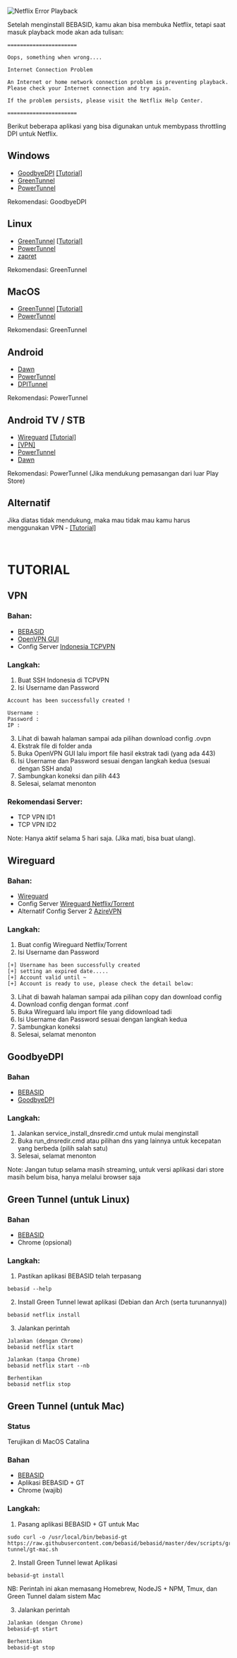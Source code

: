 ![Netflix Error Playback](https://preview.redd.it/2b36et324w611.png?width=2722&format=png&auto=webp&s=f51780f3264251c65dba03cf13267e02cedf298c)

Setelah menginstall BEBASID, kamu akan bisa membuka Netflix, tetapi saat masuk playback mode akan ada tulisan:

    ======================

    Oops, something when wrong....

    Internet Connection Problem

    An Internet or home network connection problem is preventing playback. Please check your Internet connection and try again.

    If the problem persists, please visit the Netflix Help Center.

    ======================

Berikut beberapa aplikasi yang bisa digunakan untuk membypass throttling DPI untuk Netflix.
    
## Windows

- [GoodbyeDPI](https://github.com/bebasid/bebasid/releases/download/0.0.1/bebasid-gdpi.zip) [[Tutorial]](https://github.com/bebasid/bebasid/blob/master/dev/readme/NETFLIX.md#goodbyedpi)
- [GreenTunnel](https://github.com/SadeghHayeri/GreenTunnel)
- [PowerTunnel](https://github.com/krlvm/PowerTunnel/releases)

Rekomendasi: GoodbyeDPI

## Linux

- [GreenTunnel](https://github.com/bebasid/bebasid/releases/download/0.0.1/bebasid-gt.zip) [[Tutorial]](https://github.com/bebasid/bebasid/blob/master/dev/readme/NETFLIX.md#green-tunnel-untuk-linux)
- [PowerTunnel](https://github.com/krlvm/PowerTunnel/releases)
- [zapret](https://github.com/bol-van/zapret)

Rekomendasi: GreenTunnel

## MacOS

- [GreenTunnel](https://github.com/SadeghHayeri/GreenTunnel) [[Tutorial]](https://github.com/bebasid/bebasid/blob/master/dev/readme/NETFLIX.md#green-tunnel-untuk-mac)
- [PowerTunnel](https://github.com/krlvm/PowerTunnel/releases)

Rekomendasi: GreenTunnel

## Android

- [Dawn](https://play.google.com/store/apps/details?id=com.wktkf.dawn)
- [PowerTunnel](https://github.com/krlvm/PowerTunnel-Android/releases)
- [DPITunnel](https://github.com/zhenyolka/DPITunnel/releases)

Rekomendasi: PowerTunnel

## Android TV / STB

- [Wireguard](https://play.google.com/store/apps/details?id=com.wktkf.dawn) [[Tutorial]](https://github.com/bebasid/bebasid/blob/master/dev/readme/NETFLIX.md#wireguard)
- [[VPN]](https://github.com/bebasid/bebasid/blob/master/dev/readme/NETFLIX.md#vpn)
- [PowerTunnel](https://github.com/krlvm/PowerTunnel-Android/releases)
- [Dawn](https://play.google.com/store/apps/details?id=com.wktkf.dawn)

Rekomendasi: PowerTunnel (Jika mendukung pemasangan dari luar Play Store)

## Alternatif
Jika diatas tidak mendukung, maka mau tidak mau kamu harus menggunakan VPN - [[Tutorial]](https://github.com/bebasid/bebasid/blob/master/dev/readme/NETFLIX.md#vpn)

&nbsp;

# TUTORIAL

## VPN

### Bahan:
- [BEBASID](https://bebasid.github.io/)
- [OpenVPN GUI](https://openvpn.net/community-downloads)
- Config Server [Indonesia TCPVPN](https://www.tcpvpn.com/vpn-server-indonesia)

### Langkah:
1. Buat SSH Indonesia di TCPVPN
2. Isi Username dan Password

```
Account has been successfully created !

Username :
Password :
IP :
```

3. Lihat di bawah halaman sampai ada pilihan download config .ovpn
4. Ekstrak file di folder anda
5. Buka OpenVPN GUI lalu import file hasil ekstrak tadi (yang ada 443)
6. Isi Username dan Password sesuai dengan langkah kedua (sesuai dengan SSH anda)
7. Sambungkan koneksi dan pilih 443
8. Selesai, selamat menonton

### Rekomendasi Server:
- TCP VPN ID1
- TCP VPN ID2

Note: Hanya aktif selama 5 hari saja. (Jika mati, bisa buat ulang).

## Wireguard

### Bahan:
- [Wireguard](https://www.wireguard.com/install/)
- Config Server [Wireguard Netflix/Torrent](https://www.fastssh.com/page/wireguard-servers/)
- Alternatif Config Server 2 [AzireVPN](https://www.azirevpn.com/cfg/wireguard)

### Langkah:
1. Buat config Wireguard Netflix/Torrent
2. Isi Username dan Password

```
[+] Username has been successfully created
[+] setting an expired date.....
[+] Account valid until ~
[+] Account is ready to use, please check the detail below:
```

3. Lihat di bawah halaman sampai ada pilihan copy dan download config
4. Download config dengan format .conf
5. Buka Wireguard lalu import file yang didownload tadi
6. Isi Username dan Password sesuai dengan langkah kedua
7. Sambungkan koneksi
8. Selesai, selamat menonton

## GoodbyeDPI

### Bahan
- [BEBASID](https://bebasid.github.io/)
- [GoodbyeDPI](https://github.com/bebasid/bebasid/releases/download/0.0.1/bebasid-gdpi.zip)

### Langkah:
1. Jalankan service_install_dnsredir.cmd untuk mulai menginstall
2. Buka run_dnsredir.cmd atau pilihan dns yang lainnya untuk kecepatan yang berbeda (pilih salah satu)
3. Selesai, selamat menonton

Note: Jangan tutup selama masih streaming, untuk versi aplikasi dari store masih belum bisa, hanya melalui browser saja

## Green Tunnel (untuk Linux)

### Bahan
- [BEBASID](https://bebasid.github.io/)
- Chrome (opsional)

### Langkah:
1. Pastikan aplikasi BEBASID telah terpasang
```
bebasid --help
```

2. Install Green Tunnel lewat aplikasi (Debian dan Arch (serta turunannya))
```
bebasid netflix install
```

3. Jalankan perintah
```
Jalankan (dengan Chrome)
bebasid netflix start

Jalankan (tanpa Chrome)
bebasid netflix start --nb

Berhentikan
bebasid netflix stop
```

## Green Tunnel (untuk Mac)

### Status
Terujikan di MacOS Catalina

### Bahan
- [BEBASID](https://bebasid.github.io/)
- Aplikasi BEBASID + GT
- Chrome (wajib)

### Langkah:
1. Pasang aplikasi BEBASID + GT untuk Mac
```
sudo curl -o /usr/local/bin/bebasid-gt https://raw.githubusercontent.com/bebasid/bebasid/master/dev/scripts/green-tunnel/gt-mac.sh
```

2. Install Green Tunnel lewat Aplikasi
```
bebasid-gt install
```
NB: Perintah ini akan memasang Homebrew, NodeJS + NPM, Tmux, dan Green Tunnel dalam sistem Mac

3. Jalankan perintah
```
Jalankan (dengan Chrome)
bebasid-gt start

Berhentikan
bebasid-gt stop
```

